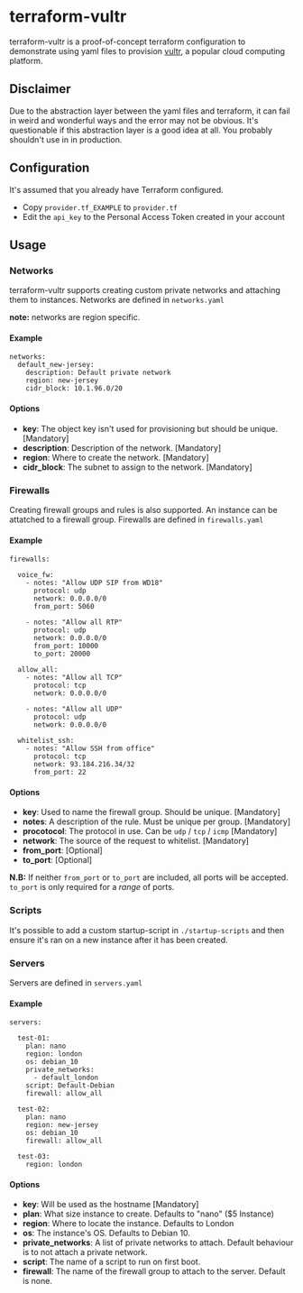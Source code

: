 # terraform-vultr

terraform-vultr is a proof-of-concept terraform configuration to demonstrate using yaml files to provision [vultr](https://www.vultr.com/), a popular cloud computing platform.

## Disclaimer

Due to the abstraction layer between the yaml files and terraform, it can fail in weird and wonderful ways and the error may not be obvious. It's questionable if this abstraction layer is a good idea at all. You probably shouldn't use in in production.


## Configuration

It's assumed that you already have Terraform configured. 

- Copy `provider.tf_EXAMPLE` to `provider.tf`
- Edit the `api_key` to the Personal Access Token created in your account

## Usage


### Networks

terraform-vultr supports creating custom private networks and attaching them to instances. Networks are defined in `networks.yaml`

**note:** networks are region specific.


#### Example
```
networks:
  default_new-jersey:
    description: Default private network
    region: new-jersey
    cidr_block: 10.1.96.0/20
 ```
 
 #### Options
 - **key**: The object key isn't used for provisioning but should be unique. [Mandatory]
 - **description**: Description of the network. [Mandatory]
 - **region**: Where to create the network. [Mandatory]
 - **cidr_block**: The subnet to assign to the network. [Mandatory]
 
### Firewalls

Creating firewall groups and rules is also supported. An instance can be attatched to a firewall group. Firewalls are defined in `firewalls.yaml`

#### Example
```
firewalls:

  voice_fw:
    - notes: "Allow UDP SIP from WD18"
      protocol: udp
      network: 0.0.0.0/0
      from_port: 5060

    - notes: "Allow all RTP"
      protocol: udp
      network: 0.0.0.0/0
      from_port: 10000
      to_port: 20000

  allow_all:
    - notes: "Allow all TCP"
      protocol: tcp
      network: 0.0.0.0/0

    - notes: "Allow all UDP"
      protocol: udp
      network: 0.0.0.0/0

  whitelist_ssh:
    - notes: "Allow SSH from office"
      protocol: tcp
      network: 93.184.216.34/32
      from_port: 22
```

#### Options

- **key**: Used to name the firewall group. Should be unique. [Mandatory]
- **notes**: A description of the rule. Must be unique per group. [Mandatory]
- **procotocol**: The protocol in use. Can be `udp` / `tcp` / `icmp` [Mandatory]
- **network**: The source of the request to whitelist. [Mandatory]
- **from_port**: [Optional]
- **to_port**: [Optional]

**N.B:** If neither `from_port` or `to_port` are included, all ports will be accepted. `to_port` is only required for a *range* of ports.

### Scripts

It's possible to add a custom startup-script in `./startup-scripts` and then ensure it's ran on a new instance after it has been created.

### Servers

Servers are defined in `servers.yaml`

#### Example

```
servers:

  test-01:
    plan: nano
    region: london
    os: debian_10
    private_networks:
      - default_london
    script: Default-Debian
    firewall: allow_all

  test-02:
    plan: nano
    region: new-jersey
    os: debian_10
    firewall: allow_all

  test-03:
    region: london
```

#### Options

- **key**: Will be used as the hostname [Mandatory]
- **plan**: What size instance to create. Defaults to "nano" ($5 Instance) 
- **region**: Where to locate the instance. Defaults to London
- **os**: The instance's OS. Defaults to Debian 10.
- **private_networks**: A list of private networks to attach. Default behaviour is to not attach a private network. 
- **script**: The name of a script to run on first boot.
- **firewall**: The name of the firewall group to attach to the server. Default is none.

